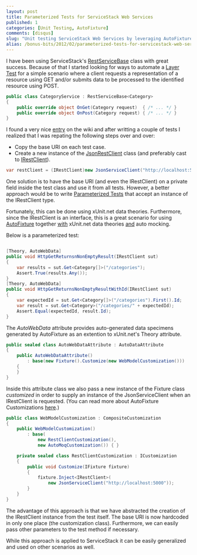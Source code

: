 ```yaml
---
layout: post
title: Parameterized Tests for ServiceStack Web Services
published: 1
categories: [Unit Testing, AutoFixture]
comments: [disqus]
slug: "Unit testing ServiceStack Web Services by leveraging AutoFixture and the data theories feature of xUnit.net."
alias: /bonus-bits/2012/02/parameterized-tests-for-servicestack-web-services.html
---
```

<p>I have been using ServiceStack&#39;s <a href="https://github.com/ServiceStack/ServiceStack/blob/master/src/ServiceStack.ServiceInterface/RestServiceBase.cs" target="_blank">RestServiceBase</a>&#0160;class with great success.&#0160;Because of that I started looking for ways to automate a <a href="http://xunitpatterns.com/Layer%20Test.html" target="_blank" title="Also known as: Single Layer Test, Testing by Layers, Layered Test.">Layer Test</a> for a simple scenario where a&#0160;client requests a representation of a resource using GET and/or submits data to be processed to the identified resource using POST.</p>

```c#
public class CategoryService : RestServiceBase<Category>
{
    public override object OnGet(Category request)  { /* ... */ }
    public override object OnPost(Category request) { /* ... */ }
}
```

<p>I found a very nice&#0160;<a href="https://github.com/ServiceStack/ServiceStack/wiki/HowTo-write-unit-integration-tests" target="_blank">entry</a> on the wiki and after writting a couple of tests I realized that I was repating the following steps over and over:</p>
<ul>
<li>Copy the base URI on each test case.</li>
<li>Create a new instance of the <a href="https://github.com/ServiceStack/ServiceStack/blob/master/src/ServiceStack.Common/ServiceClient.Web/JsonServiceClient.cs" target="_blank">JsonRestClient</a> class (and preferably cast to <a href="https://github.com/ServiceStack/ServiceStack/blob/master/src/ServiceStack.Interfaces/Service/IRestClient.cs" target="_blank">IRestClient</a>).</li>
</ul>

```c#
var restClient = (IRestClient)new JsonServiceClient("http://localhost:5000");
```

<p>One solution is to have the base URI (and even the IRestClient) on a private field inside the test class and use it from all tests.&#0160;However, a better approach would be to write&#0160;<a href="http://xunitpatterns.com/Parameterized%20Test.html" target="_blank">Parameterized Tests</a>&#0160;that accept an instance of the IRestClient type.</p>
<p>Fortunately, this can be done using xUnit.net data theories. Furthermore, since the IRestClient is an interface, this is a great scenario for using <a href="http://autofixture.codeplex.com/" target="_blank" title="AutoFixture makes it easier for developers to do Test-Driven Development by automating non-relevant Test Fixture Setup, allowing the Test Developer to focus on the essentials of each test case.">AutoFixture</a>&#0160;together&#0160;<a href="http://blog.ploeh.dk/2010/10/08/AutoDataTheoriesWithAutoFixture.aspx" target="_blank">with</a> xUnit.net data theories <a href="http://www.nikosbaxevanis.com/bonus-bits/2011/12/auto-mocking-with-fakeiteasy-and-autofixture.html" target="_blank">and</a>&#0160;auto mocking.</p>
<p>Below is a parameterized test:</p>

```c#

[Theory, AutoWebData]
public void HttpGetReturnsnNonEmptyResult(IRestClient sut)
{
    var results = sut.Get<Category[]>("/categories");
    Assert.True(results.Any());
}
[Theory, AutoWebData]
public void HttpGetReturnsNonEmptyResultWithId(IRestClient sut)
{
    var expectedId = sut.Get<Category[]>("/categories").First().Id;
    var result = sut.Get<Category>("/categories/" + expectedId);
    Assert.Equal(expectedId, result.Id);
}
```

<p>The <em>AutoWebData </em>attribute provides auto-generated data specimens generated by AutoFixture as an extention to xUnit.net&#39;s Theory attribute.</p>

```c#
public sealed class AutoWebDataAttribute : AutoDataAttribute
{
    public AutoWebDataAttribute()
        : base(new Fixture().Customize(new WebModelCustomization()))
    {
    }
}
```

<p>Inside this attribute class we also pass a new instance of the Fixture class <em>customized </em>in order to supply an instance of the JsonServiceClient when an IRestClient is requested. (You can read more about AutoFixture Customizations&#0160;<a href="http://megakemp.wordpress.com/2011/12/15/keep-your-unit-tests-dry-with-autofixture-customizations/" target="_blank" title="Keep your unit tests DRY with AutoFixture Customizations.">here</a>.)</p>

```c#
public class WebModelCustomization : CompositeCustomization
{
    public WebModelCustomization()
        : base(
            new RestClientCustomization(),
            new AutoMoqCustomization()) { } 

    private sealed class RestClientCustomization : ICustomization
    {
        public void Customize(IFixture fixture)
        {
            fixture.Inject<IRestClient>(
                new JsonServiceClient("http://localhost:5000"));
        }
    }
}
```

<p>The advantage of this approach is that we have abstracted the creation of the IRestClient instance from the test itself. The base URI is now hardcoded in only one place (the customization class). Furthermore, we can easily pass other parameters to the test method if necessary.&#0160;</p>
<p>While this approach is applied to ServiceStack it can be easily generalized and used on other scenarios as well.</p>

